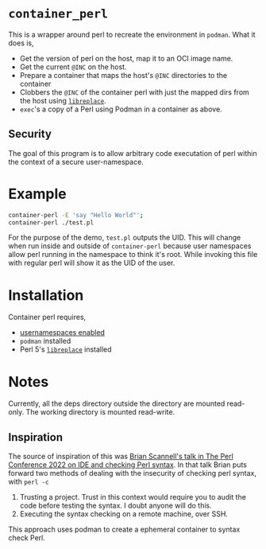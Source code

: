 `container_perl`
====

This is a wrapper around perl to recreate the environment in `podman`. What it
does is,

* Get the version of perl on the host, map it to an OCI image name.
* Get the current `@INC` on the host.
* Prepare a container that maps the host's `@INC` directories to the container
* Clobbers the `@INC` of the container perl with just the mapped dirs from the
	host using [`libreplace`](https://metacpan.org/pod/libreplace).
* `exec`'s a copy of a Perl using Podman in a container as above.

Security
---

The goal of this program is to allow arbitrary code executation of perl within
the context of a secure user-namespace.

Example
====

```sh
container-perl -E 'say "Hello World"';
container-perl ./test.pl
```

For the purpose of the demo, `test.pl` outputs the UID. This will change when
run inside and outside of `container-perl` because user namespaces allow 
perl running in the namespace to think it's root. While invoking this file with
regular perl will show it as the UID of the user.

Installation
====

Container perl requires,

* [usernamespaces enabled](https://unix.stackexchange.com/a/602409/3285)
* `podman` installed
* Perl 5's [`libreplace`](https://github.com/EvanCarroll/perl5-libreplace) installed

Notes
====

Currently, all the deps directory outside the directory are mounted read-only.
The working directory is mounted read-write.

Inspiration
----

The source of inspiration of this was [Brian Scannell's talk in The Perl
Conference 2022 on IDE and checking Perl
syntax](https://tprc2022.sched.com/event/11nfS/the-perl-navigator-code-intelligence-for-any-editor).
In that talk Brian puts forward two methods of dealing with the insecurity of
checking perl syntax, with `perl -c`

1. Trusting a project. Trust in this context would require you to audit the
	 code before testing the syntax. I doubt anyone will do this.
2. Executing the syntax checking on a remote machine, over SSH.

This approach uses podman to create a ephemeral container to syntax check Perl.
